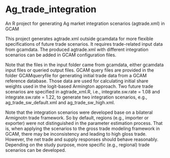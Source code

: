 # Ag_trade_integration
An R project for generating Ag market integration scenarios (agtrade.xml) in GCAM 

This project generates agtrade.xml outside gcamdata for more flexible specifications of future trade scenarios. It requires trade-related input data from gcamdata. The produced agtrade.xml with different integration scenarios can be added in GCAM configuration files.

Note that the files in the input folder came from gcamdata, either gcamdata input files or queried output files. GCAM query files are provided in the folder GCAMqueryfile for generating initial trade data from a GCAM reference database. Those data are used for calculating initial share weights used in the logit-based Armington approach.
Two future trade scenarios are specified in agtrade_xml.R, i.e., integrate.sw.rate = 1.08 and integrate.sw.rate = 1.22, to generate two integration scenarios, e.g., ag_trade_sw_default.xml and ag_trade_sw_high.xml.

Note that the integration scenarios were developed base on a bilateral Armignotn trade framework. So by default, regions (e.g., importer or exporter) were not distinguished in the parameter estimation process. That is, when applying the scenarios to the gross trade modeling framework in GCAM, there may be inconsistency and leading to high gloss trade. However, the net trade and supply responses should behave reasonably. Depending on the study purpose, more specific (e.g., regional) trade scenarios can be developed.
